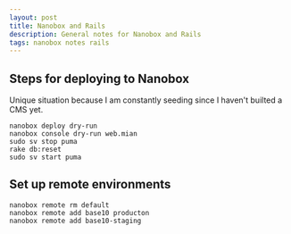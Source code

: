 ```yaml
---
layout: post
title: Nanobox and Rails 
description: General notes for Nanobox and Rails
tags: nanobox notes rails
---
```


## Steps for deploying to Nanobox
Unique situation because I am constantly seeding since I haven't builted a CMS yet.
```
nanobox deploy dry-run
nanobox console dry-run web.mian
sudo sv stop puma
rake db:reset
sudo sv start puma
```

## Set up remote environments
```
nanobox remote rm default
nanobox remote add base10 producton
nanobox remote add base10-staging
 ```
 
